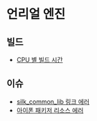 # 언리얼 엔진

## 빌드 

* <a href="./cpu/">CPU 별 빌드 시간</a>

## 이슈

* <a href="./win_silk_common_lib_link_error">silk_common_lib 링크 에러</a>
* <a href="./win_iphone_packager_resource_error">아이폰 패키저 리소스 에러</a>
